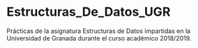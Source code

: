 # Estructuras_De_Datos_UGR
Prácticas de la asignatura Estructuras de Datos impartidas en la Universidad de Granada durante el curso académico 2018/2019.
